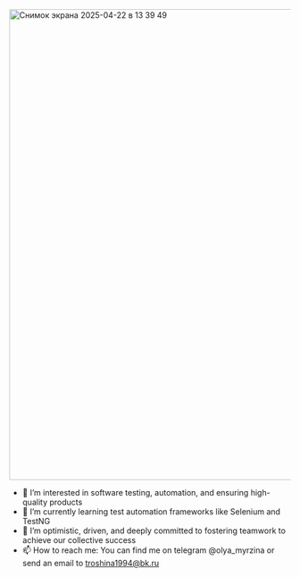 <img width="842" alt="Снимок экрана 2025-04-22 в 13 39 49" src="https://github.com/user-attachments/assets/bf13c200-cfc2-439f-aa81-0dfd5cef5d9d" />

- 👀 I’m interested in software testing, automation, and ensuring high-quality products
- 🌱 I’m currently learning test automation frameworks like Selenium and TestNG
- 💞️ I’m optimistic, driven, and deeply committed to fostering teamwork to achieve our collective success
- 📫 How to reach me: You can find me on telegram @olya_myrzina or send an email to troshina1994@bk.ru

<!---
Olyamyr/Olyamyr is a ✨ special ✨ repository because its `README.md` (this file) appears on your GitHub profile.
You can click the Preview link to take a look at your changes.
--->

